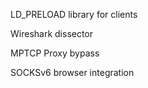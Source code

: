 LD_PRELOAD library for clients

Wireshark dissector

MPTCP Proxy bypass

SOCKSv6 browser integration

